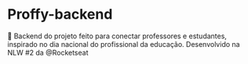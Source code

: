 # Proffy-backend
 🚀 Backend do projeto feito para conectar professores e estudantes, inspirado no dia nacional do profissional da educação. Desenvolvido na NLW #2 da @Rocketseat
